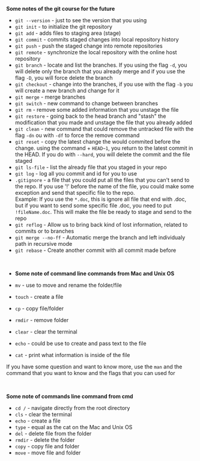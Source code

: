**Some notes of the git course for the future**

- `git --version` - just to see the version that you using
- `git init` - to initialize the git repository
- `git add` - adds files to staging area (stage)
- `git commit` - commits staged changes into local repository history
- `git push` - push the staged change into remote repositories
- `git remote` - synchronize the local repository with the online host repository
- `git branch` - locate and list the branches. If you using the flag `-d`, you will delete only the branch that you already merge and if you use the flag `-D`, you will force delete the branch
- `git checkout` - change into the branches, if you use with the flag `-b` you will create a new branch and change for it
- `git merge` - merge branches
- `git switch` - new command to change between branches
- `git rm` - remove some added information that you unstage the file
- `git restore` - going back to the head branch and "stash" the modification that you made and unstage the file that you already added
- `git clean` - new command that could remove the untracked file with the flag `-dn` ou with `-df` to force the remove command
- `git reset` - copy the latest change the would commited before the change. using the command + `HEAD~1`, you return to the latest commit in the HEAD. If you do with `--hard`, you will delete the commit and the file staged
- `git ls-file` - list the already file that you staged in your repo
- `git log` - log all you commit and id for you to use
- `.gitignore` - a file that you could put all the files that you can't send to the repo. If you use '!' before the name of the file, you could make some exception and send that specific file to the repo. <br> Example: If you use the `*.doc`, this is ignore all file that end with .doc, but if you want to send some specific file .doc, you need to put `!fileName.doc`. This will make the file be ready to stage and send to the repo
- `git reflog` - Allow us to bring back kind of lost information, related to commits or to branches
- `git merge --no-ff` - Automatic merge the branch and left individualy path in recursive mode
- `git rebase` - Create another commit with all commit made before

<br>

- **Some note of command line commands from Mac and Unix OS**

- `mv` - use to move and rename the folder/file
- `touch` - create a file
- `cp` - copy file/folder
- `rmdir` - remove folder
- `clear` - clear the terminal
- `echo` - could be use to create and pass text to the file
- `cat` - print what information is inside of the file

If you have some question and want to know more, use the `man` and the command that you want to know and the flags that you can used for

<br>

**Some note of commands line command from cmd**

- `cd /` - navigate directly from the root directory
- `cls` - clear the terminal
- `echo` - create a file
- `type` - equal as the cat on the Mac and Unix OS
- `del` - delete file from the folder
- `rmdir` - delete the folder
- `copy` - copy file and folder
- `move` - move file and folder
